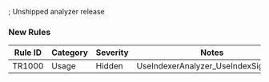 ﻿; Unshipped analyzer release

### New Rules

Rule ID | Category | Severity | Notes
--------|----------|----------|--------------------
TR1000  | Usage    |  Hidden  | UseIndexerAnalyzer_UseIndexSignature

